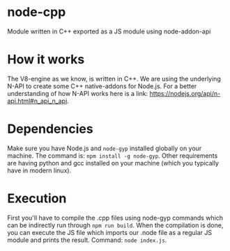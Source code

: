 # node-cpp
Module written in C++ exported as a JS module using node-addon-api

# How it works
The V8-engine as we know, is written in C++. We are using the underlying N-API to create some C++ native-addons for Node.js. For a better understanding of how N-API works here is a link: https://nodejs.org/api/n-api.html#n_api_n_api.

# Dependencies
Make sure you have Node.js and `node-gyp` installed globally on your machine.
The command is: `npm install -g node-gyp`. Other requirements are having python and gcc installed on your machine (which you typically have in modern linux).

# Execution
First you'll have to compile the .cpp files using node-gyp commands which can be indirectly run through `npm run build`. When the compilation is done, you can execute the JS file which imports our .node file as a regular JS module and prints the result. Command: `node index.js`.
